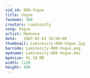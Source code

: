```yaml
---
vid_id: 080-Vogue
title: Vogue
fandoms: 300
creators: Luminosity
song: Vogue
artist: Madonna
date:   2007-05-01 10:00:00
thumbnail: Luminosity-080-Vogue.jpg
barcode: Luminosity-080-Vogue.png
mp4name: Luminosity-080-Vogue.m4v
mp4size: 91.18 MB
width: 1120
height: 480
---
```



  